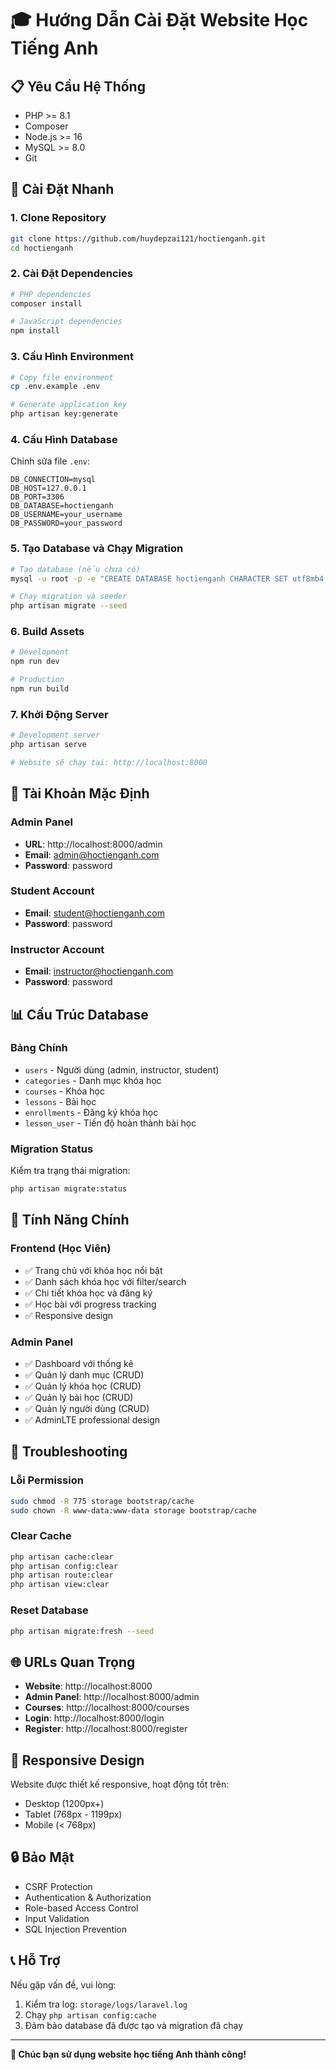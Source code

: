 # 🎓 Hướng Dẫn Cài Đặt Website Học Tiếng Anh

## 📋 Yêu Cầu Hệ Thống

- PHP >= 8.1
- Composer
- Node.js >= 16
- MySQL >= 8.0
- Git

## 🚀 Cài Đặt Nhanh

### 1. Clone Repository
```bash
git clone https://github.com/huydepzai121/hoctienganh.git
cd hoctienganh
```

### 2. Cài Đặt Dependencies
```bash
# PHP dependencies
composer install

# JavaScript dependencies
npm install
```

### 3. Cấu Hình Environment
```bash
# Copy file environment
cp .env.example .env

# Generate application key
php artisan key:generate
```

### 4. Cấu Hình Database
Chỉnh sửa file `.env`:
```env
DB_CONNECTION=mysql
DB_HOST=127.0.0.1
DB_PORT=3306
DB_DATABASE=hoctienganh
DB_USERNAME=your_username
DB_PASSWORD=your_password
```

### 5. Tạo Database và Chạy Migration
```bash
# Tạo database (nếu chưa có)
mysql -u root -p -e "CREATE DATABASE hoctienganh CHARACTER SET utf8mb4 COLLATE utf8mb4_unicode_ci;"

# Chạy migration và seeder
php artisan migrate --seed
```

### 6. Build Assets
```bash
# Development
npm run dev

# Production
npm run build
```

### 7. Khởi Động Server
```bash
# Development server
php artisan serve

# Website sẽ chạy tại: http://localhost:8000
```

## 🔑 Tài Khoản Mặc Định

### Admin Panel
- **URL**: http://localhost:8000/admin
- **Email**: admin@hoctienganh.com
- **Password**: password

### Student Account
- **Email**: student@hoctienganh.com
- **Password**: password

### Instructor Account
- **Email**: instructor@hoctienganh.com
- **Password**: password

## 📊 Cấu Trúc Database

### Bảng Chính
- `users` - Người dùng (admin, instructor, student)
- `categories` - Danh mục khóa học
- `courses` - Khóa học
- `lessons` - Bài học
- `enrollments` - Đăng ký khóa học
- `lesson_user` - Tiến độ hoàn thành bài học

### Migration Status
Kiểm tra trạng thái migration:
```bash
php artisan migrate:status
```

## 🎯 Tính Năng Chính

### Frontend (Học Viên)
- ✅ Trang chủ với khóa học nổi bật
- ✅ Danh sách khóa học với filter/search
- ✅ Chi tiết khóa học và đăng ký
- ✅ Học bài với progress tracking
- ✅ Responsive design

### Admin Panel
- ✅ Dashboard với thống kê
- ✅ Quản lý danh mục (CRUD)
- ✅ Quản lý khóa học (CRUD)
- ✅ Quản lý bài học (CRUD)
- ✅ Quản lý người dùng (CRUD)
- ✅ AdminLTE professional design

## 🔧 Troubleshooting

### Lỗi Permission
```bash
sudo chmod -R 775 storage bootstrap/cache
sudo chown -R www-data:www-data storage bootstrap/cache
```

### Clear Cache
```bash
php artisan cache:clear
php artisan config:clear
php artisan route:clear
php artisan view:clear
```

### Reset Database
```bash
php artisan migrate:fresh --seed
```

## 🌐 URLs Quan Trọng

- **Website**: http://localhost:8000
- **Admin Panel**: http://localhost:8000/admin
- **Courses**: http://localhost:8000/courses
- **Login**: http://localhost:8000/login
- **Register**: http://localhost:8000/register

## 📱 Responsive Design

Website được thiết kế responsive, hoạt động tốt trên:
- Desktop (1200px+)
- Tablet (768px - 1199px)
- Mobile (< 768px)

## 🔒 Bảo Mật

- CSRF Protection
- Authentication & Authorization
- Role-based Access Control
- Input Validation
- SQL Injection Prevention

## 📞 Hỗ Trợ

Nếu gặp vấn đề, vui lòng:
1. Kiểm tra log: `storage/logs/laravel.log`
2. Chạy `php artisan config:cache`
3. Đảm bảo database đã được tạo và migration đã chạy

---

**🎉 Chúc bạn sử dụng website học tiếng Anh thành công!**
